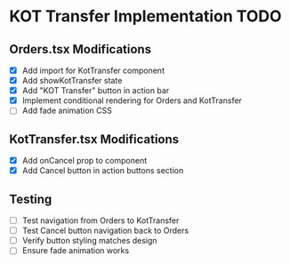 # KOT Transfer Implementation TODO

## Orders.tsx Modifications
- [x] Add import for KotTransfer component
- [x] Add showKotTransfer state
- [x] Add "KOT Transfer" button in action bar
- [x] Implement conditional rendering for Orders and KotTransfer
- [ ] Add fade animation CSS

## KotTransfer.tsx Modifications
- [x] Add onCancel prop to component
- [x] Add Cancel button in action buttons section

## Testing
- [ ] Test navigation from Orders to KotTransfer
- [ ] Test Cancel button navigation back to Orders
- [ ] Verify button styling matches design
- [ ] Ensure fade animation works
